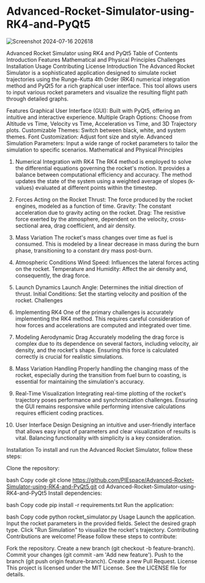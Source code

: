# Advanced-Rocket-Simulator-using-RK4-and-PyQt5


![Screenshot 2024-07-16 202618](https://github.com/user-attachments/assets/074e52e4-533d-45ba-9986-a7a7d15d4298)

Advanced Rocket Simulator using RK4 and PyQt5
Table of Contents
Introduction
Features
Mathematical and Physical Principles
Challenges
Installation
Usage
Contributing
License
Introduction
The Advanced Rocket Simulator is a sophisticated application designed to simulate rocket trajectories using the Runge-Kutta 4th Order (RK4) numerical integration method and PyQt5 for a rich graphical user interface. This tool allows users to input various rocket parameters and visualize the resulting flight path through detailed graphs.

Features
Graphical User Interface (GUI): Built with PyQt5, offering an intuitive and interactive experience.
Multiple Graph Options: Choose from Altitude vs Time, Velocity vs Time, Acceleration vs Time, and 3D Trajectory plots.
Customizable Themes: Switch between black, white, and system themes.
Font Customization: Adjust font size and style.
Advanced Simulation Parameters: Input a wide range of rocket parameters to tailor the simulation to specific scenarios.
Mathematical and Physical Principles
1. Numerical Integration with RK4
The RK4 method is employed to solve the differential equations governing the rocket's motion. It provides a balance between computational efficiency and accuracy. The method updates the state of the system using a weighted average of slopes (k-values) evaluated at different points within the timestep.

2. Forces Acting on the Rocket
Thrust: The force produced by the rocket engines, modeled as a function of time.
Gravity: The constant acceleration due to gravity acting on the rocket.
Drag: The resistive force exerted by the atmosphere, dependent on the velocity, cross-sectional area, drag coefficient, and air density.
3. Mass Variation
The rocket's mass changes over time as fuel is consumed. This is modeled by a linear decrease in mass during the burn phase, transitioning to a constant dry mass post-burn.

4. Atmospheric Conditions
Wind Speed: Influences the lateral forces acting on the rocket.
Temperature and Humidity: Affect the air density and, consequently, the drag force.
5. Launch Dynamics
Launch Angle: Determines the initial direction of thrust.
Initial Conditions: Set the starting velocity and position of the rocket.
Challenges
1. Implementing RK4
One of the primary challenges is accurately implementing the RK4 method. This requires careful consideration of how forces and accelerations are computed and integrated over time.

2. Modeling Aerodynamic Drag
Accurately modeling the drag force is complex due to its dependence on several factors, including velocity, air density, and the rocket's shape. Ensuring this force is calculated correctly is crucial for realistic simulations.

3. Mass Variation Handling
Properly handling the changing mass of the rocket, especially during the transition from fuel burn to coasting, is essential for maintaining the simulation's accuracy.

4. Real-Time Visualization
Integrating real-time plotting of the rocket's trajectory poses performance and synchronization challenges. Ensuring the GUI remains responsive while performing intensive calculations requires efficient coding practices.

5. User Interface Design
Designing an intuitive and user-friendly interface that allows easy input of parameters and clear visualization of results is vital. Balancing functionality with simplicity is a key consideration.

Installation
To install and run the Advanced Rocket Simulator, follow these steps:

Clone the repository:

bash
Copy code
git clone https://github.com/PIEspace/Advanced-Rocket-Simulator-using-RK4-and-PyQt5.git
cd Advanced-Rocket-Simulator-using-RK4-and-PyQt5
Install dependencies:

bash
Copy code
pip install -r requirements.txt
Run the application:

bash
Copy code
python rocket_simulator.py
Usage
Launch the application.
Input the rocket parameters in the provided fields.
Select the desired graph type.
Click "Run Simulation" to visualize the rocket's trajectory.
Contributing
Contributions are welcome! Please follow these steps to contribute:

Fork the repository.
Create a new branch (git checkout -b feature-branch).
Commit your changes (git commit -am 'Add new feature').
Push to the branch (git push origin feature-branch).
Create a new Pull Request.
License
This project is licensed under the MIT License. See the LICENSE file for details.



